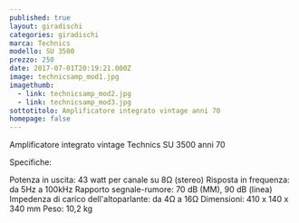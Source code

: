 ```yaml
---
published: true
layout: giradischi
categories: giradischi
marca: Technics
modello: SU 3500
prezzo: 250
date: 2017-07-01T20:19:21.000Z
image: technicsamp_mod1.jpg
imagethumb:
  - link: technicsamp_mod2.jpg
  - link: technicsamp_mod3.jpg
sottotitolo: Amplificatore integrato vintage anni 70
homepage: false
---
```

Amplificatore integrato vintage Technics SU 3500 anni 70

Specifiche:

Potenza in uscita: 43 watt per canale su 8Ω (stereo)
Risposta in frequenza: da 5Hz a 100kHz
Rapporto segnale-rumore: 70 dB (MM), 90 dB (linea)
Impedenza di carico dell'altoparlante: da 4Ω a 16Ω
Dimensioni: 410 x 140 x 340 mm
Peso: 10,2 kg
